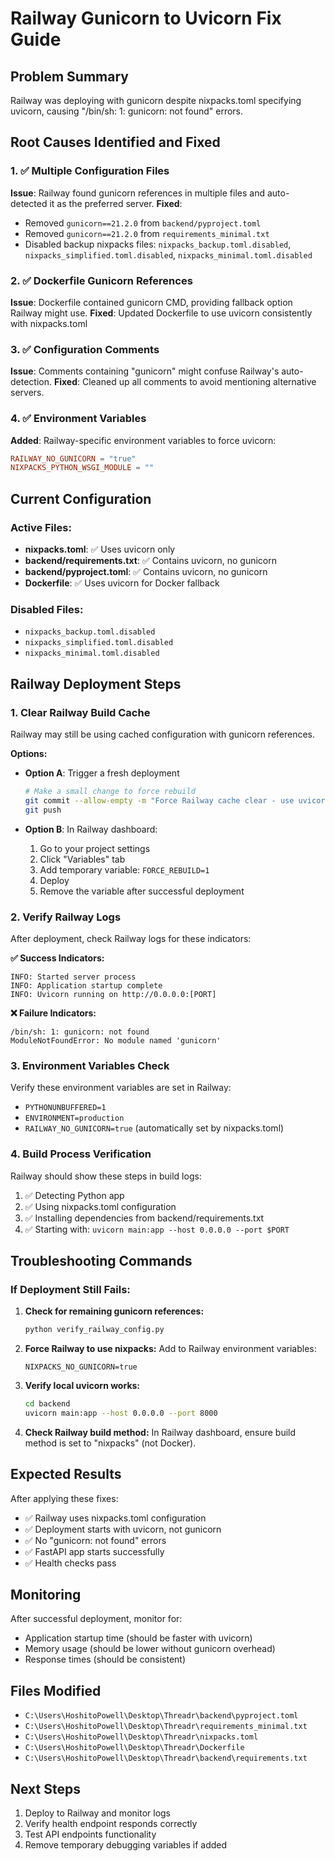 # Railway Gunicorn to Uvicorn Fix Guide

## Problem Summary
Railway was deploying with gunicorn despite nixpacks.toml specifying uvicorn, causing "/bin/sh: 1: gunicorn: not found" errors.

## Root Causes Identified and Fixed

### 1. ✅ Multiple Configuration Files
**Issue**: Railway found gunicorn references in multiple files and auto-detected it as the preferred server.
**Fixed**: 
- Removed `gunicorn==21.2.0` from `backend/pyproject.toml`
- Removed `gunicorn==21.2.0` from `requirements_minimal.txt`
- Disabled backup nixpacks files: `nixpacks_backup.toml.disabled`, `nixpacks_simplified.toml.disabled`, `nixpacks_minimal.toml.disabled`

### 2. ✅ Dockerfile Gunicorn References
**Issue**: Dockerfile contained gunicorn CMD, providing fallback option Railway might use.
**Fixed**: Updated Dockerfile to use uvicorn consistently with nixpacks.toml

### 3. ✅ Configuration Comments
**Issue**: Comments containing "gunicorn" might confuse Railway's auto-detection.
**Fixed**: Cleaned up all comments to avoid mentioning alternative servers.

### 4. ✅ Environment Variables
**Added**: Railway-specific environment variables to force uvicorn:
```toml
RAILWAY_NO_GUNICORN = "true"
NIXPACKS_PYTHON_WSGI_MODULE = ""
```

## Current Configuration

### Active Files:
- **nixpacks.toml**: ✅ Uses uvicorn only
- **backend/requirements.txt**: ✅ Contains uvicorn, no gunicorn
- **backend/pyproject.toml**: ✅ Contains uvicorn, no gunicorn
- **Dockerfile**: ✅ Uses uvicorn for Docker fallback

### Disabled Files:
- `nixpacks_backup.toml.disabled`
- `nixpacks_simplified.toml.disabled`
- `nixpacks_minimal.toml.disabled`

## Railway Deployment Steps

### 1. Clear Railway Build Cache
Railway may still be using cached configuration with gunicorn references.

**Options:**
- **Option A**: Trigger a fresh deployment
  ```bash
  # Make a small change to force rebuild
  git commit --allow-empty -m "Force Railway cache clear - use uvicorn only"
  git push
  ```

- **Option B**: In Railway dashboard:
  1. Go to your project settings
  2. Click "Variables" tab
  3. Add temporary variable: `FORCE_REBUILD=1`
  4. Deploy
  5. Remove the variable after successful deployment

### 2. Verify Railway Logs
After deployment, check Railway logs for these indicators:

**✅ Success Indicators:**
```
INFO: Started server process
INFO: Application startup complete
INFO: Uvicorn running on http://0.0.0.0:[PORT]
```

**❌ Failure Indicators:**
```
/bin/sh: 1: gunicorn: not found
ModuleNotFoundError: No module named 'gunicorn'
```

### 3. Environment Variables Check
Verify these environment variables are set in Railway:
- `PYTHONUNBUFFERED=1`
- `ENVIRONMENT=production`
- `RAILWAY_NO_GUNICORN=true` (automatically set by nixpacks.toml)

### 4. Build Process Verification
Railway should show these steps in build logs:
1. ✅ Detecting Python app
2. ✅ Using nixpacks.toml configuration
3. ✅ Installing dependencies from backend/requirements.txt
4. ✅ Starting with: `uvicorn main:app --host 0.0.0.0 --port $PORT`

## Troubleshooting Commands

### If Deployment Still Fails:

1. **Check for remaining gunicorn references:**
   ```bash
   python verify_railway_config.py
   ```

2. **Force Railway to use nixpacks:**
   Add to Railway environment variables:
   ```
   NIXPACKS_NO_GUNICORN=true
   ```

3. **Verify local uvicorn works:**
   ```bash
   cd backend
   uvicorn main:app --host 0.0.0.0 --port 8000
   ```

4. **Check Railway build method:**
   In Railway dashboard, ensure build method is set to "nixpacks" (not Docker).

## Expected Results

After applying these fixes:
- ✅ Railway uses nixpacks.toml configuration
- ✅ Deployment starts with uvicorn, not gunicorn
- ✅ No "gunicorn: not found" errors
- ✅ FastAPI app starts successfully
- ✅ Health checks pass

## Monitoring

After successful deployment, monitor for:
- Application startup time (should be faster with uvicorn)
- Memory usage (should be lower without gunicorn overhead)
- Response times (should be consistent)

## Files Modified
- `C:\Users\HoshitoPowell\Desktop\Threadr\backend\pyproject.toml`
- `C:\Users\HoshitoPowell\Desktop\Threadr\requirements_minimal.txt`
- `C:\Users\HoshitoPowell\Desktop\Threadr\nixpacks.toml`
- `C:\Users\HoshitoPowell\Desktop\Threadr\Dockerfile`
- `C:\Users\HoshitoPowell\Desktop\Threadr\backend\requirements.txt`

## Next Steps
1. Deploy to Railway and monitor logs
2. Verify health endpoint responds correctly
3. Test API endpoints functionality
4. Remove temporary debugging variables if added
